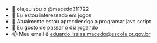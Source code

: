 - 👋 ola,eu sou o @macedo311722
- 👀 Eu estou interessado em jogos
- 🌱 Atualmente estou aprendendqo a programar java script
- 💞️ Eu gosto de passar o dia jogando
- 📫 Meu email é eduardo.isaias.macedo@escola.pr.gov.br

<!---
macedo311722/macedo311722 is a ✨ special ✨ repository because its `README.md` (this file) appears on your GitHub profile.
You can click the Preview link to take a look at your changes.
--->
